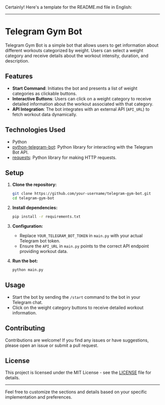 Certainly! Here's a template for the README.md file in English:

---

# Telegram Gym Bot

Telegram Gym Bot is a simple bot that allows users to get information about different workouts categorized by weight. Users can select a weight category and receive details about the workout intensity, duration, and description.

## Features

- **Start Command**: Initiates the bot and presents a list of weight categories as clickable buttons.
- **Interactive Buttons**: Users can click on a weight category to receive detailed information about the workout associated with that category.
- **API Integration**: The bot integrates with an external API (`API_URL`) to fetch workout data dynamically.

## Technologies Used

- Python
- [python-telegram-bot](https://github.com/python-telegram-bot/python-telegram-bot): Python library for interacting with the Telegram Bot API.
- [requests](https://docs.python-requests.org/en/latest/): Python library for making HTTP requests.

## Setup

1. **Clone the repository:**

   ```bash
   git clone https://github.com/your-username/telegram-gym-bot.git
   cd telegram-gym-bot
   ```

2. **Install dependencies:**

   ```bash
   pip install -r requirements.txt
   ```

3. **Configuration:**

   - Replace `YOUR_TELEGRAM_BOT_TOKEN` in `main.py` with your actual Telegram bot token.
   - Ensure the `API_URL` in `main.py` points to the correct API endpoint providing workout data.

4. **Run the bot:**

   ```bash
   python main.py
   ```

## Usage

- Start the bot by sending the `/start` command to the bot in your Telegram chat.
- Click on the weight category buttons to receive detailed workout information.

## Contributing

Contributions are welcome! If you find any issues or have suggestions, please open an issue or submit a pull request.

## License

This project is licensed under the MIT License - see the [LICENSE](LICENSE) file for details.

---

Feel free to customize the sections and details based on your specific implementation and preferences.
